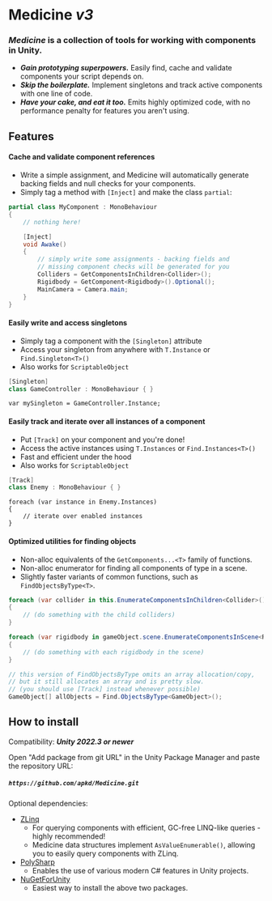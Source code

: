 Medicine ***v3***
=================

### ***Medicine*** is a collection of tools for working with components in Unity.

- ***Gain prototyping superpowers.*** Easily find, cache and validate components your script depends on.
- ***Skip the boilerplate.*** Implement singletons and track active components with one line of code.
- ***Have your cake, and eat it too.*** Emits highly optimized code, with no performance penalty for features you aren't using.

Features
--------

#### Cache and validate component references
- Write a simple assignment, and Medicine will automatically generate backing fields and null checks for your components.
- Simply tag a method with `[Inject]` and make the class `partial`:

```cs
partial class MyComponent : MonoBehaviour
{
    // nothing here!

    [Inject]
    void Awake()
    {
        // simply write some assignments - backing fields and
        // missing component checks will be generated for you
        Colliders = GetComponentsInChildren<Collider>();
        Rigidbody = GetComponent<Rigidbody>().Optional();
        MainCamera = Camera.main;
    }
}
```

#### Easily write and access singletons

- Simply tag a component with the `[Singleton]` attribute
- Access your singleton from anywhere with `T.Instance` or `Find.Singleton<T>()`
- Also works for `ScriptableObject`

```cs
[Singleton]
class GameController : MonoBehaviour { }
```
```
var mySingleton = GameController.Instance;
```

#### Easily track and iterate over all instances of a component
- Put `[Track]` on your component and you're done!
- Access the active instances using `T.Instances` or `Find.Instances<T>()`
- Fast and efficient under the hood
- Also works for `ScriptableObject`

```cs
[Track]
class Enemy : MonoBehaviour { } 
```
```
foreach (var instance in Enemy.Instances)
{
    // iterate over enabled instances
}
```

#### Optimized utilities for finding objects
- Non-alloc equivalents of the `GetComponents...<T>` family of functions.
- Non-alloc enumerator for finding all components of type in a scene.
- Slightly faster variants of common functions, such as `FindObjectsByType<T>`.

```csharp
foreach (var collider in this.EnumerateComponentsInChildren<Collider>())
{
    // (do something with the child colliders)
}

foreach (var rigidbody in gameObject.scene.EnumerateComponentsInScene<Rigidbody>())
{
    // (do something with each rigidbody in the scene)
}

// this version of FindObjectsByType omits an array allocation/copy,
// but it still allocates an array and is pretty slow.
// (you should use [Track] instead whenever possible)
GameObject[] allObjects = Find.ObjectsByType<GameObject>();
```

How to install
--------------
Compatibility: ***Unity 2022.3 or newer***

Open "Add package from git URL" in the Unity Package Manager and paste the repository URL:
##### `https://github.com/apkd/Medicine.git`

Optional dependencies:
- [ZLinq](https://github.com/Cysharp/ZLinq)
    - For querying components with efficient, GC-free LINQ-like queries - highly recommended!
    - Medicine data structures implement `AsValueEnumerable()`, allowing you to easily query components with ZLinq.
- [PolySharp](https://github.com/Sergio0694/PolySharp)
    - Enables the use of various modern C# features in Unity projects.
- [NuGetForUnity](https://github.com/GlitchEnzo/NuGetForUnity)
    - Easiest way to install the above two packages.

